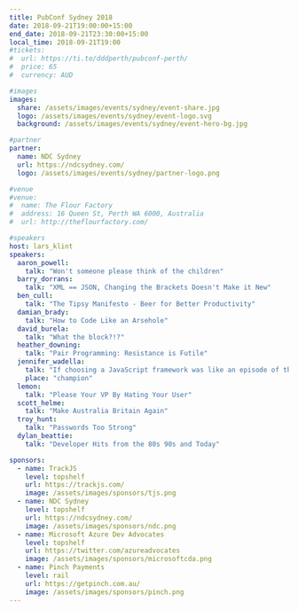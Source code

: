 ```yaml
---
title: PubConf Sydney 2018
date: 2018-09-21T19:00:00+15:00
end_date: 2018-09-21T23:30:00+15:00
local_time: 2018-09-21T19:00
#tickets:
#  url: https://ti.to/dddperth/pubconf-perth/
#  price: 65
#  currency: AUD

#images
images:
  share: /assets/images/events/sydney/event-share.jpg
  logo: /assets/images/events/sydney/event-logo.svg
  background: /assets/images/events/sydney/event-hero-bg.jpg

#partner
partner:
  name: NDC Sydney
  url: https://ndcsydney.com/
  logo: /assets/images/events/sydney/partner-logo.png

#venue
#venue:
#  name: The Flour Factory
#  address: 16 Queen St, Perth WA 6000, Australia
#  url: http://theflourfactory.com/

#speakers
host: lars_klint
speakers:
  aaron_powell:
    talk: "Won't someone please think of the children"
  barry_dorrans:
    talk: "XML == JSON, Changing the Brackets Doesn't Make it New"
  ben_cull:
    talk: "The Tipsy Manifesto - Beer for Better Productivity"
  damian_brady:
    talk: "How to Code Like an Arsehole"
  david_burela:
    talk: "What the block?!?"
  heather_downing:
    talk: "Pair Programming: Resistance is Futile"
  jennifer_wadella:
    talk: "If choosing a JavaScript framework was like an episode of the Bachelor"
    place: "champion"
  lemon:
    talk: "Please Your VP By Hating Your User"
  scott_helme:
    talk: "Make Australia Britain Again"
  troy_hunt:
    talk: "Passwords Too Strong"
  dylan_beattie:
    talk: "Developer Hits from the 80s 90s and Today"

sponsors:
  - name: TrackJS
    level: topshelf
    url: https://trackjs.com/
    image: /assets/images/sponsors/tjs.png
  - name: NDC Sydney
    level: topshelf
    url: https://ndcsydney.com/
    image: /assets/images/sponsors/ndc.png
  - name: Microsoft Azure Dev Advocates
    level: topshelf
    url: https://twitter.com/azureadvocates
    image: /assets/images/sponsors/microsoftcda.png
  - name: Pinch Payments
    level: rail
    url: https://getpinch.com.au/
    image: /assets/images/sponsors/pinch.png
---
```

